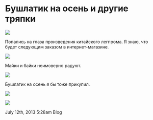 # Бушлатик на осень и другие тряпки

![](/tumblr/84842751036_0.jpg)

Попались на глаза произведения китайского легпрома. Я знаю, что будет
следующим заказом в интернет-магазине.

![](/tumblr/84842751036_1.jpg)

Майки и байки неимоверно радуют.

![](/tumblr/84842751036_2.jpg)

Бушлатик на осень я бы тоже прикупил.

![](/tumblr/84842751036_3.jpg)

![](/tumblr/84842751036_4.jpg)

<span id="timestamp"> July 12th, 2013 5:28am </span> <span
class="tag">Blog</span>
